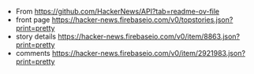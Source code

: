 - From https://github.com/HackerNews/API?tab=readme-ov-file
- front page https://hacker-news.firebaseio.com/v0/topstories.json?print=pretty
- story details https://hacker-news.firebaseio.com/v0/item/8863.json?print=pretty
- comments https://hacker-news.firebaseio.com/v0/item/2921983.json?print=pretty
